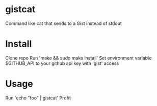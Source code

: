 gistcat
=======

Command like cat that sends to a Gist instead of stdout

Install
===

Clone repo
Run 'make && sudo make install'
Set environment variable $GITHUB_API to your github api key with 'gist' access

Usage
===

Run 'echo "foo" | gistcat'
Profit
